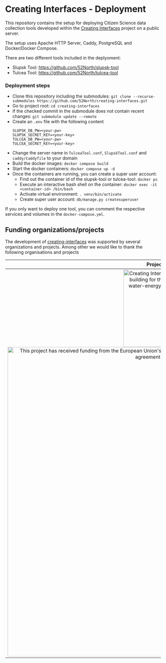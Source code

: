 # Creating Interfaces - Deployment

This repository contains the setup for deploying Citizen Science data collection tools developed within the <a target="_blank" href="https://creatinginterfaces.eifer.kit.edu/">Creating Interfaces</a> project on a public server.

The setup uses Apache HTTP Server, Caddy, PostgreSQL and Docker/Docker Compose. 

There are two different tools included in the deplyoment:
* Slupsk Tool: https://github.com/52North/slupsk-tool
* Tulcea Tool: https://github.com/52North/tulcea-tool

### Deployment steps

* Clone this repository including the submodules: `git clone --recurse-submodules https://github.com/52North/creating-interfaces.git`
* Go to project root: `cd creating-interfaces`
* If the checked commit in the submodule does not contain recent changes: `git submodule update --remote`
* Create an `.env` file with the following content
  ```
  SLUPSK_DB_PW=<your-pw>                                                                                                                                         
  SLUPSK_SECRET_KEY=<your-key>
  TULCEA_DB_PW=<your-pw>
  TULCEA_SECRET_KEY=<your-key>
  ```
* Change the server name in `TulceaTool.conf`, `SlupskTool.conf` and `caddy/Caddyfile` to your domain
* Build the docker images: `docker compose build`
* Start the docker containers: `docker compose up -d`
* Once the containers are running, you can create a super user account:
  * Find out the container id of the slupsk-tool or tulcea-tool: `docker ps`
  * Execute an interactive bash shell on the container: `docker exec -it <container-id> /bin/bash`
  * Activate virtual environment: `. venv/bin/activate`
  * Create super user account: `db/manage.py createsuperuser` 

If you only want to deploy one tool, you can comment the respective services and volumes in the `docker-compose.yml`.

Funding organizations/projects
-------

The development of <a target="_blank" href="https://github.com/52North/creating-interfaces">creating-interfaces</a> was supported by several organizations and projects. Among other we would like to thank the following organisations and projects

| Project/Logo | Description |
| :-------------: | :------------- |
| <a target="_blank" href="https://creatinginterfaces.eifer.kit.edu/"><img alt="Creating Interfaces - capacity building for the urban food-water-energy (FWE) -nexus" align="middle" width="250" src="https://creatinginterfaces.eifer.kit.edu/wp-content/uploads/2018/06/logo_creating-interfaces_250x104.png"/></a><a target="_blank" href="https://ec.europa.eu/programmes/horizon2020/en/home"><img alt="This project has received funding from the European Union's Horizon 2020 research and innovation programme under grant agreement No 730254" align="middle" width="1000" src="https://creatinginterfaces.eifer.kit.edu/wp-content/uploads/2018/06/logo_eu-600x160.png"/></a> | This study was conducted in the <a target="_blank" href="https://creatinginterfaces.eifer.kit.edu/">Creating Interfaces</a> project, funded within the framework of the Sustainable Global Urban Initiative (SUGI) Food-Water-Energy Nexus program. This program has been set up by the Belmont Forum and the Joint Programming Initiative (JPI) Urban Europe and has received funding from the European Union's Horizon, 2020 research and innovation program under grant agreement # 730254. |
